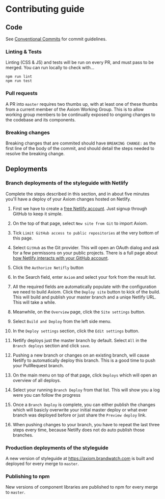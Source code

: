 # Contributing guide

## Code

See [Conventional Commits](https://conventionalcommits.org) for commit guidelines.

### Linting & Tests

Linting (CSS & JS) and tests will be run on every PR, and must pass to be merged. You can run locally to check with...

```
npm run lint
npm run test
```

### Pull requests

A PR into `master` requires two thumbs up, with at least one of these thumbs from a current member of the Axiom Working Group. This is to allow working group members to be continually exposed to ongoing changes to the codebase and its components.

### Breaking changes

Breaking changes that are commited should have `BREAKING CHANGE:` as the first line of the body of the commit, and should detail the steps needed to resolve the breaking change.

## Deployments

### Branch deployments of the styleguide with Netlify

Complete the steps described in this section, and in about five minutes you'll have a deploy of your Axiom changes hosted on Netlify.

1. First we have to create a [free Netlify account](https://app.netlify.com/signup). Just signup through GitHub to keep it simple.
1. On the top of that page, select `New site from Git` to import Axiom.
1. Tick `Limit GitHub access to public repositories` at the very bottom of this page.
1. Select `GitHub` as the Git provider. This will open an OAuth dialog and ask for a few permissons on your public projects. There is a full page about [how Netlify interacts with your GitHub account](https://www.netlify.com/docs/github-permissions/).
1. Click the `Authorize Netifly` button
1. In the Search field, enter `Axiom` and select your fork from the result list.
1. All the required fields are automatically populate with the configuration we need to build Axiom. Click the `Deploy site` button to kick of the build. This will build and publish your master branch and a uniqe Netlify URL. This will take a while.

1. Meanwhile, on the `Overview` page, click the `Site settings` button.
1. Select `Build and Deploy` from the left side menu.
1. In the `Deploy settings` section, click the `Edit settings` button.
1. Netlify deploys just the master branch by default. Select `All` in the `Branch deploys` section and click `save`.
1. Pushing a new branch or changes on an existing branch, will cause Netilfy to automatically deploy this branch. This is a good time to push your PullRequest branch.
1. On the main menu on top of that page, click `Deploys` which will open an overview of all deploys.
1. Select your running `Branch Deploy` from that list. This will show you a log were you can follow the progress
1. Once a `Branch Deploy` is complete, you can either publish the changes which will basicly overwrite your initial master deploy or what ever branch was deployed before or just share the `Preview deploy` link.
1. When pushing changes to your branch, you have to repeat the last three steps every time, because Netilfy does not do auto publish those branches.

### Production deployments of the styleguide

A new version of styleguide at https://axiom.brandwatch.com is built and deployed for every merge to `master`.

### Publishing to npm

New versions of component libraries are published to npm for every merge to `master`.


